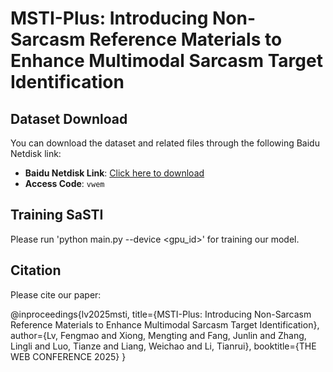 # MSTI-Plus: Introducing Non-Sarcasm Reference Materials to Enhance Multimodal Sarcasm Target Identification


## Dataset Download

You can download the dataset and related files through the following Baidu Netdisk link:

- **Baidu Netdisk Link**: [Click here to download](https://pan.baidu.com/s/1RpWicIPGRhrmGcqZa_Gdqg)  
- **Access Code**: `vwem`

## Training SaSTI 
Please run 'python main.py --device <gpu_id>' for training our model.

## Citation
Please cite our paper:

@inproceedings{lv2025msti,
  title={MSTI-Plus: Introducing Non-Sarcasm Reference Materials to Enhance Multimodal Sarcasm Target Identification},
  author={Lv, Fengmao and Xiong, Mengting and Fang, Junlin and Zhang, Lingli and Luo, Tianze and Liang, Weichao and Li, Tianrui},
  booktitle={THE WEB CONFERENCE 2025}
}

